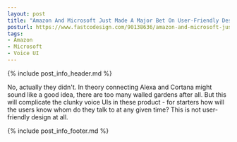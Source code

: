 ```yaml
---
layout: post
title: "Amazon And Microsoft Just Made A Major Bet On User-Friendly Design"
posturl: https://www.fastcodesign.com/90138636/amazon-and-microsoft-just-made-a-major-bet-on-user-friendly-design
tags:
- Amazon
- Microsoft
- Voice UI
---
```


{% include post_info_header.md %}

No, actually they didn't. In theory connecting Alexa and Cortana might sound like a good idea, there are too many walled gardens after all. But this will complicate the clunky voice UIs in these product - for starters how will the users know whom do they talk to at any given time? This is not user-friendly design at all. 

<!--more-->
{% include post_info_footer.md %}
